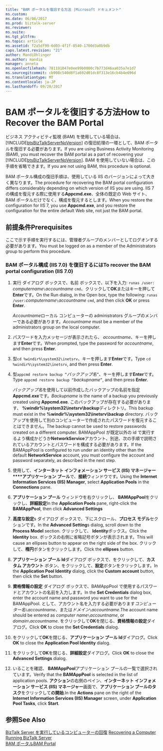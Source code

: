 ```yaml
---
title: "BAM ポータルを復旧する方法 |Microsoft ドキュメント"
ms.custom: 
ms.date: 06/08/2017
ms.prod: biztalk-server
ms.reviewer: 
ms.suite: 
ms.tgt_pltfrm: 
ms.topic: article
ms.assetid: f2a5df99-6d03-4f1f-8540-1700d3a0b9db
caps.latest.revision: "21"
author: MandiOhlinger
ms.author: mandia
manager: anneta
ms.openlocfilehash: 781191047e0ee99b0000c7b773d46aa035a7e1d7
ms.sourcegitcommit: cb908c540d8f1a692d01dc8f313e16cb4b4e696d
ms.translationtype: MT
ms.contentlocale: ja-JP
ms.lasthandoff: 09/20/2017
---
```

# <a name="how-to-recover-the-bam-portal"></a><span data-ttu-id="b76a6-102">BAM ポータルを復旧する方法</span><span class="sxs-lookup"><span data-stu-id="b76a6-102">How to Recover the BAM Portal</span></span>
<span data-ttu-id="b76a6-103">ビジネス アクティビティ監視 (BAM) を使用している場合は、[!INCLUDE[btsBizTalkServerNoVersion](../includes/btsbiztalkservernoversion-md.md)] の復旧処理の一環として、BAM ポータルを復旧する必要があります。</span><span class="sxs-lookup"><span data-stu-id="b76a6-103">If you are using Business Activity Monitoring (BAM), you must recover the BAM portal as a part of recovering your [!INCLUDE[btsBizTalkServerNoVersion](../includes/btsbiztalkservernoversion-md.md)].</span></span> <span data-ttu-id="b76a6-104">BAM を使用していない場合は、この手順を省略できます。</span><span class="sxs-lookup"><span data-stu-id="b76a6-104">If you are not using BAM, this procedure is optional.</span></span>  
  
 <span data-ttu-id="b76a6-105">BAM ポータル構成の復旧手順は、使用している IIS のバージョンによって大きく異なります。</span><span class="sxs-lookup"><span data-stu-id="b76a6-105">The procedure for recovering the BAM portal configuration differs considerably depending on which version of IIS you are using.</span></span> <span data-ttu-id="b76a6-106">IIS 7 の構成を復元する際に使用する**Appcmd.exe**、全体の既定の Web サイト、BAM ポータルだけでなく、構成を復元するとします。</span><span class="sxs-lookup"><span data-stu-id="b76a6-106">When you restore the configuration for IIS 7, you use **Appcmd.exe**, and you restore the configuration for the entire default Web site, not just the BAM portal.</span></span>  
  
## <a name="prerequisites"></a><span data-ttu-id="b76a6-107">前提条件</span><span class="sxs-lookup"><span data-stu-id="b76a6-107">Prerequisites</span></span>  
 <span data-ttu-id="b76a6-108">ここで示す手順を実行するには、管理者グループのメンバーとしてログオンする必要があります。</span><span class="sxs-lookup"><span data-stu-id="b76a6-108">You must be logged on as a member of the Administrators group to perform this procedure.</span></span>  
  
### <a name="to-recover-the-bam-portal-configuration-iis-70"></a><span data-ttu-id="b76a6-109">BAM ポータル構成 (IIS 7.0) を復旧するには</span><span class="sxs-lookup"><span data-stu-id="b76a6-109">To recover the BAM portal configuration (IIS 7.0)</span></span>  
  
1.  <span data-ttu-id="b76a6-110">実行 ダイアログ ボックスで、名前 ボックスで、以下を入力: `runas /user:` *computername*`\`*accountname* `cmd`、クリックして**OK**またはキーを押して**Enter**です。</span><span class="sxs-lookup"><span data-stu-id="b76a6-110">On the Run dialog, in the Open box, type the following: `runas /user:`*computername*`\`*accountname* `cmd`, and then click **OK** or press **Enter**.</span></span>  
  
     <span data-ttu-id="b76a6-111">*Accountname*ローカル コンピューターの administrators グループのメンバーである必要があります。</span><span class="sxs-lookup"><span data-stu-id="b76a6-111">*Accountname* must be a member of the administrators group on the local computer.</span></span>  
  
2.  <span data-ttu-id="b76a6-112">パスワードを入力メッセージが表示されたら、 *accountname*、キーを押します**Enter**です。</span><span class="sxs-lookup"><span data-stu-id="b76a6-112">When prompted, type the password for *accountname*, and then press **Enter**.</span></span>  
  
3.  <span data-ttu-id="b76a6-113">型`cd %windir%\system32\inetsrv`、キーを押します**Enter**です。</span><span class="sxs-lookup"><span data-stu-id="b76a6-113">Type `cd %windir%\system32\inetsrv`, and then press **Enter**.</span></span>  
  
4.  <span data-ttu-id="b76a6-114">型`appcmd restore backup “`*バックアップ名*`”`、キーを押します**Enter**です。</span><span class="sxs-lookup"><span data-stu-id="b76a6-114">Type `appcmd restore backup “`*backupname*`”`, and then press **Enter**.</span></span>  
  
     <span data-ttu-id="b76a6-115">*バックアップ名*を使用して以前作成したバックアップの名前を指定**Appcmd.exe**です。</span><span class="sxs-lookup"><span data-stu-id="b76a6-115">*Backupname* is the name of a backup you previously created using **Appcmd.exe**.</span></span> <span data-ttu-id="b76a6-116">このバックアップが存在する必要があります、 **%windir%\system32\inetsrv\backup**ディレクトリ。</span><span class="sxs-lookup"><span data-stu-id="b76a6-116">This backup must exist in the **%windir%\system32\inetsrv\backup** directory.</span></span> <span data-ttu-id="b76a6-117">バックアップを使用して別のコンピューターで作成されたパスワードを復元することはできません。</span><span class="sxs-lookup"><span data-stu-id="b76a6-117">The backup cannot be used to restore passwords created on a different computer.</span></span> <span data-ttu-id="b76a6-118">BAMAppPool が既定以外の id で実行するよう構成かどうか**NetworkService**アカウント、別途、次の手順で説明されているアカウントとパスワードを構成する必要があります。</span><span class="sxs-lookup"><span data-stu-id="b76a6-118">If the BAMAppPool is configured to run under an identity other than the default **NetworkService** account, you must configure the account and password separately, as described in the next step.</span></span>  
  
5.  <span data-ttu-id="b76a6-119">使用して、**インターネット インフォメーション サービス (IIS) マネージャー****アプリケーション プール**で、**接続**ウィンドウです。</span><span class="sxs-lookup"><span data-stu-id="b76a6-119">Using the **Internet Information Services (IIS) Manager**, select **Application Pools** in the **Connections** pane.</span></span>  
  
6.  <span data-ttu-id="b76a6-120">**アプリケーション プール** ウィンドウを右クリックし、 **BAMAppPool**をクリックし、**詳細設定**</span><span class="sxs-lookup"><span data-stu-id="b76a6-120">In the **Application Pools** pane, right-click the **BAMAppPool**, then click **Advanced Settings**</span></span>  
  
7.  <span data-ttu-id="b76a6-121">**高度な設定**s ダイアログ ボックスで、下にスクロール、**プロセス モデル**セクションです。</span><span class="sxs-lookup"><span data-stu-id="b76a6-121">In the **Advanced Setting**s dialog, scroll down to the **Process Model** section.</span></span> <span data-ttu-id="b76a6-122">クリックして、 **Identity**ボックス。</span><span class="sxs-lookup"><span data-stu-id="b76a6-122">Click the **Identity** box.</span></span> <span data-ttu-id="b76a6-123">ボックスの右側に省略記号ボタンが表示されます。</span><span class="sxs-lookup"><span data-stu-id="b76a6-123">This will cause an ellipses button to appear on the right side of the box.</span></span> <span data-ttu-id="b76a6-124">クリックして、**楕円**ボタンをクリックします。</span><span class="sxs-lookup"><span data-stu-id="b76a6-124">Click the **ellipses** button.</span></span>  
  
8.  <span data-ttu-id="b76a6-125">**アプリケーション プール Id**ダイアログ ボックスで、をクリックして、**カスタム アカウント** ボタン、をクリックして、**設定**ボタンをクリックします。</span><span class="sxs-lookup"><span data-stu-id="b76a6-125">In the **Application Pool Identity** dialog, click the **Custom account** button, then click the **Set** button.</span></span>  
  
9. <span data-ttu-id="b76a6-126">**資格情報の設定** ダイアログ ボックスで、BAMAppPool で使用するパスワードとアカウントの名前を入力します。</span><span class="sxs-lookup"><span data-stu-id="b76a6-126">In the **Set Credentials** dialog box, enter the account name and password you want to use for the BAMAppPool.</span></span> <span data-ttu-id="b76a6-127">として、アカウント名を入力する必要があります*コンピューター名*`\`*accountname*、または*ドメイン*`\`*accountname*.</span><span class="sxs-lookup"><span data-stu-id="b76a6-127">The account name should be entered as *computer name*`\`*accountname*, or *domain*`\`*accountname*.</span></span> <span data-ttu-id="b76a6-128">をクリックして**OK**を閉じる、**資格情報の設定**ダイアログ。</span><span class="sxs-lookup"><span data-stu-id="b76a6-128">Click **OK** to close the **Set Credentials** dialog.</span></span>  
  
10. <span data-ttu-id="b76a6-129">をクリックして**OK**を閉じる、**アプリケーション プール Id**ダイアログ。</span><span class="sxs-lookup"><span data-stu-id="b76a6-129">Click **OK** to close the **Application Pool Identity** dialog.</span></span>  
  
11. <span data-ttu-id="b76a6-130">をクリックして**OK**を閉じる、**詳細設定**ダイアログ。</span><span class="sxs-lookup"><span data-stu-id="b76a6-130">Click **OK** to close the **Advanced Settings** dialog.</span></span>  
  
12. <span data-ttu-id="b76a6-131">いることを確認、 **BAMAppPool**アプリケーション プールの一覧で選択されています。</span><span class="sxs-lookup"><span data-stu-id="b76a6-131">Verify that the **BAMAppPool** is selected in the list of application pools.</span></span> <span data-ttu-id="b76a6-132">**アクション**の右側のペイン、**インターネット インフォメーション サービス (IIS) マネージャー**画面で、**アプリケーション プールのタスク**をクリックして**の開始**.</span><span class="sxs-lookup"><span data-stu-id="b76a6-132">In the **Actions** pane on the right of the **Internet Information Services (IIS) Manager** screen, under **Application Pool Tasks**, click **Start**.</span></span>  
  
## <a name="see-also"></a><span data-ttu-id="b76a6-133">参照</span><span class="sxs-lookup"><span data-stu-id="b76a6-133">See Also</span></span>  
 <span data-ttu-id="b76a6-134">[BizTalk Server を実行しているコンピューターの回復](../core/recovering-a-computer-running-biztalk-server.md) </span><span class="sxs-lookup"><span data-stu-id="b76a6-134">[Recovering a Computer Running BizTalk Server](../core/recovering-a-computer-running-biztalk-server.md) </span></span>  
 [<span data-ttu-id="b76a6-135">BAM ポータル</span><span class="sxs-lookup"><span data-stu-id="b76a6-135">BAM Portal</span></span>](../core/bam-portal.md)